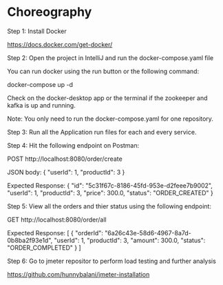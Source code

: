 # Choreography

Step 1: Install Docker

https://docs.docker.com/get-docker/

Step 2: Open the project in IntelliJ and run the docker-compose.yaml file

You can run docker using the run button or the following command:

docker-compose up -d

Check on the docker-desktop app or the terminal if the zookeeper and kafka is up and running.

Note: You only need to run the docker-compose.yaml for one repository.

Step 3: Run all the Application run files for each and every service.

Step 4: Hit the following endpoint on Postman:

POST http://localhost:8080/order/create

JSON body:
{
    "userId": 1, 
    "productId": 3
}

Expected Response:
{
    "id": "5c31f67c-8186-45fd-953e-d2feee7b9002",
    "userId": 1,
    "productId": 3,
    "price": 300.0,
    "status": "ORDER_CREATED"
}

Step 5: View all the orders and thier status using the following endpoint:

GET http://localhost:8080/order/all

Expected Response:
[
    {
        "orderId": "6a26c43e-58d6-4967-8a7d-0b8ba2f93e1d",
        "userId": 1,
        "productId": 3,
        "amount": 300.0,
        "status": "ORDER_COMPLETED"
    }
]

Step 6: Go to jmeter repositor to perform load testing and further analysis

https://github.com/hunnybalani/jmeter-installation

